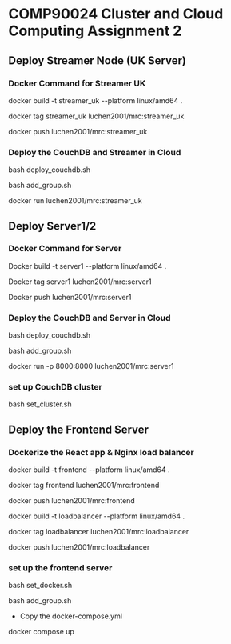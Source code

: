 # COMP90024 Cluster and Cloud Computing Assignment 2

## Deploy Streamer Node (UK Server)

### Docker Command for Streamer UK

docker build -t streamer_uk --platform linux/amd64 .

docker tag streamer_uk luchen2001/mrc:streamer_uk 

docker push luchen2001/mrc:streamer_uk

### Deploy the CouchDB and Streamer in Cloud

bash deploy_couchdb.sh

bash add_group.sh

docker run luchen2001/mrc:streamer_uk

## Deploy Server1/2

### Docker Command for Server

Docker build -t server1 --platform linux/amd64 .

Docker tag server1 luchen2001/mrc:server1

Docker push luchen2001/mrc:server1

### Deploy the CouchDB and Server in Cloud

bash deploy_couchdb.sh

bash add_group.sh

docker run -p 8000:8000 luchen2001/mrc:server1

### set up CouchDB cluster

bash set_cluster.sh

## Deploy the Frontend Server

### Dockerize the React app & Nginx load balancer

docker build -t frontend --platform linux/amd64 .

docker tag frontend luchen2001/mrc:frontend

docker push luchen2001/mrc:frontend

docker build -t loadbalancer --platform linux/amd64 .

docker tag loadbalancer luchen2001/mrc:loadbalancer

docker push luchen2001/mrc:loadbalancer

### set up the frontend server

bash set_docker.sh

bash add_group.sh 

- Copy the docker-compose.yml

docker compose up
